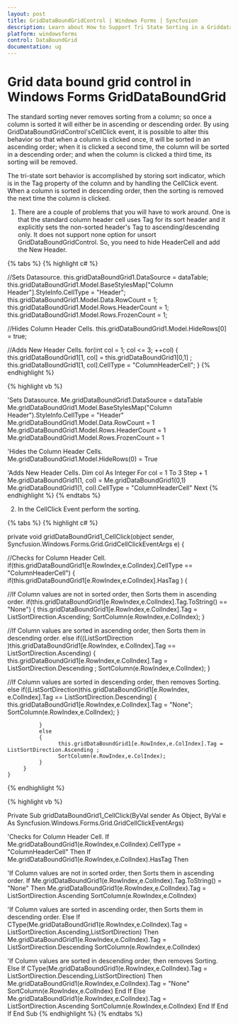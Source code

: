 ```yaml
---
layout: post
title: GridDataBoundGridControl | Windows Forms | Syncfusion
description: Learn about How to Support Tri State Sorting in a Griddataboundgridcontrol support in Syncfusion Windows Forms GridDataBoundGrid(Classic) control and more.
platform: windowsforms
control: DataBoundGrid
documentation: ug
---
```


# Grid data bound grid control in Windows Forms GridDataBoundGrid

The standard sorting never removes sorting from a column; so once a column is sorted it will either be in ascending or descending order. By using GridDataBoundGridControl'sCellClick event, it is possible to alter this behavior so that when a column is clicked once, it will be sorted in an ascending order; when it is clicked a second time, the column will be sorted in a descending order; and when the column is clicked a third time, its sorting will be removed.

The tri-state sort behavior is accomplished by storing sort indicator, which is in the Tag property of the column and by handling the CellClick event. When a column is sorted in descending order, then the sorting is removed the next time the column is clicked.

1. There are a couple of problems that you will have to work around. One is that the standard column header cell uses Tag for its sort header and it explicitly sets the non-sorted header's Tag to ascending/descending only. It does not support none option for unsort GridDataBoundGridControl. So, you need to hide HeaderCell and add the New Header.

{% tabs %}
{% highlight c# %}

//Sets Datasource.
this.gridDataBoundGrid1.DataSource = dataTable;
this.gridDataBoundGrid1.Model.BaseStylesMap["Column Header"].StyleInfo.CellType = "Header"; 
this.gridDataBoundGrid1.Model.Data.RowCount = 1;
this.gridDataBoundGrid1.Model.Rows.HeaderCount = 1;
this.gridDataBoundGrid1.Model.Rows.FrozenCount = 1;

//Hides Column Header Cells.
this.gridDataBoundGrid1.Model.HideRows[0] = true;

//Adds New Header Cells.
for(int col = 1; col <= 3; ++col)
{
	this.gridDataBoundGrid1[1, col] = this.gridDataBoundGrid1[0,1] ;
	this.gridDataBoundGrid1[1, col].CellType = "ColumnHeaderCell";
}
{% endhighlight %}

{% highlight vb %}

'Sets Datasource.
Me.gridDataBoundGrid1.DataSource = dataTable
Me.gridDataBoundGrid1.Model.BaseStylesMap("Column Header").StyleInfo.CellType = "Header" 
Me.gridDataBoundGrid1.Model.Data.RowCount = 1
Me.gridDataBoundGrid1.Model.Rows.HeaderCount = 1
Me.gridDataBoundGrid1.Model.Rows.FrozenCount = 1

'Hides the Column Header Cells.
Me.gridDataBoundGrid1.Model.HideRows(0) = True

'Adds New Header Cells.
Dim col As Integer
For col = 1 To 3 Step + 1
Me.gridDataBoundGrid1(1, col) = Me.gridDataBoundGrid1(0,1) 
Me.gridDataBoundGrid1(1, col).CellType = "ColumnHeaderCell"
Next
{% endhighlight %}
{% endtabs %}
   
2. In the CellClick Event perform the sorting.

{% tabs %}
{% highlight c# %}

private void gridDataBoundGrid1_CellClick(object sender, Syncfusion.Windows.Forms.Grid.GridCellClickEventArgs e)
{

//Checks for Column Header Cell.
	 if(this.gridDataBoundGrid1[e.RowIndex,e.ColIndex].CellType == "ColumnHeaderCell")
	 { 
		   if(this.gridDataBoundGrid1[e.RowIndex,e.ColIndex].HasTag )
		   { 

//If Column values are not in sorted order, then Sorts them in ascending order.
				if(this.gridDataBoundGrid1[e.RowIndex,e.ColIndex].Tag.ToString() == "None") 
				{
					  this.gridDataBoundGrid1[e.RowIndex,e.ColIndex].Tag = ListSortDirection.Ascending;
					  SortColumn(e.RowIndex,e.ColIndex);
				 }

//If Column values are sorted in ascending order, then Sorts them in descending order.
				 else if((ListSortDirection )this.gridDataBoundGrid1[e.RowIndex, e.ColIndex].Tag == ListSortDirection.Ascending)
				 { 
					 this.gridDataBoundGrid1[e.RowIndex,e.ColIndex].Tag = ListSortDirection.Descending ;
					 SortColumn(e.RowIndex,e.ColIndex);
				 }

//If Column values are sorted in descending order, then removes Sorting.
				 else if((ListSortDirection)this.gridDataBoundGrid1[e.RowIndex, e.ColIndex].Tag == ListSortDirection.Descending)
				 {
					  this.gridDataBoundGrid1[e.RowIndex,e.ColIndex].Tag = "None"; 
					  SortColumn(e.RowIndex,e.ColIndex);
				 }

			  }
			  else
			  {
    				this.gridDataBoundGrid1[e.RowIndex,e.ColIndex].Tag = ListSortDirection.Ascending ;
					SortColumn(e.RowIndex,e.ColIndex);
			  }
		 }
	}
{% endhighlight %}

{% highlight vb %}

Private Sub gridDataBoundGrid1_CellClick(ByVal sender As Object, ByVal e As Syncfusion.Windows.Forms.Grid.GridCellClickEventArgs)

'Checks for Column Header Cell.
If Me.gridDataBoundGrid1(e.RowIndex,e.ColIndex).CellType = "ColumnHeaderCell" Then
If Me.gridDataBoundGrid1(e.RowIndex,e.ColIndex).HasTag Then

'If Column values are not in sorted order, then Sorts them in ascending order.
If Me.gridDataBoundGrid1(e.RowIndex,e.ColIndex).Tag.ToString() = "None" Then
Me.gridDataBoundGrid1(e.RowIndex,e.ColIndex).Tag = ListSortDirection.Ascending
SortColumn(e.RowIndex,e.ColIndex)

'If Column values are sorted in ascending order, then Sorts them in descending order.
Else If CType(Me.gridDataBoundGrid1(e.RowIndex,e.ColIndex).Tag = ListSortDirection.Ascending,ListSortDirection) Then 
Me.gridDataBoundGrid1(e.RowIndex,e.ColIndex).Tag = ListSortDirection.Descending 
SortColumn(e.RowIndex,e.ColIndex)

'If Column values are sorted in descending order, then removes Sorting.
Else If CType(Me.gridDataBoundGrid1(e.RowIndex,e.ColIndex).Tag = ListSortDirection.Descending,ListSortDirection) Then 
Me.gridDataBoundGrid1(e.RowIndex,e.ColIndex).Tag = "None" 
SortColumn(e.RowIndex,e.ColIndex)
End If
Else 
Me.gridDataBoundGrid1(e.RowIndex,e.ColIndex).Tag = ListSortDirection.Ascending 
SortColumn(e.RowIndex,e.ColIndex)
End If
End If
End Sub
{% endhighlight %}
{% endtabs %}

